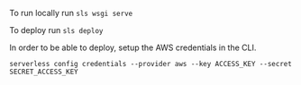 To run locally run 
`sls wsgi serve`

To deploy run 
`sls deploy`

In order to be able to deploy, setup the AWS credentials in the CLI. 

```
serverless config credentials --provider aws --key ACCESS_KEY --secret SECRET_ACCESS_KEY
```